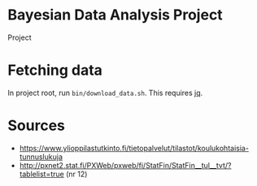 # Bayesian Data Analysis Project
Project

# Fetching data
In project root, run `bin/download_data.sh`.
This requires [jq](https://stedolan.github.io/jq/).

# Sources
* https://www.ylioppilastutkinto.fi/tietopalvelut/tilastot/koulukohtaisia-tunnuslukuja
* http://pxnet2.stat.fi/PXWeb/pxweb/fi/StatFin/StatFin__tul__tvt/?tablelist=true (nr 12)
